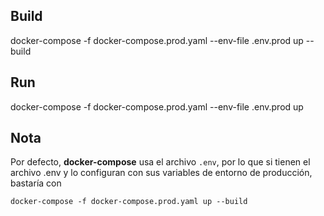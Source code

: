 ## Build

docker-compose -f docker-compose.prod.yaml --env-file .env.prod up --build

## Run

docker-compose -f docker-compose.prod.yaml --env-file .env.prod up

## Nota

Por defecto, __docker-compose__ usa el archivo ```.env```, por lo que si tienen el archivo .env y lo configuran con sus variables de entorno de producción, bastaría con

```
docker-compose -f docker-compose.prod.yaml up --build
```
